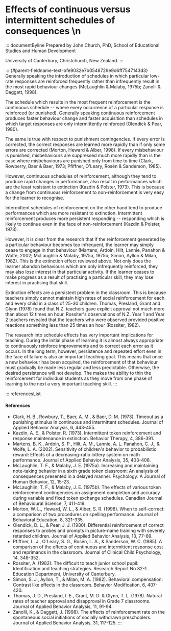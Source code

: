 # Effects of continuous versus intermittent schedules of consequences \n

::: documentByline
Prepared by John Church, PhD, School of Educational Studies and Human
Development

University of Canterbury, Christchurch, New Zealand.
:::

::: {#parent-fieldname-text-bfe9032e7b0548729e9d6ff7547143d3}
Generally speaking the introduction of schedules in which particular
low-rate responses are reinforced frequently rather than infrequently
result in the most rapid behaviour changes (McLaughlin & Malaby, 1975b;
Zanolli & Daggett, 1998).

The schedule which results in the most frequent reinforcement is the
continuous schedule -- where every occurrence of a particular response
is reinforced (or punished). Generally speaking continuous reinforcement
produces faster behaviour change and faster acquisition than schedules
in which target responses are only intermittently reinforced (Olendick &
Pear, 1980).

The same is true with respect to punishment contingencies. If every
error is corrected, the correct responses are learned more rapidly than
if only some errors are corrected (Morton, Heward & Alber, 1998). If
every misbehaviour is punished, misbehaviours are suppressed much more
rapidly than is the case where misbehaviours are punished only from time
to time (Clark, Rowberry, Baer & Baer, 1973; Pfiffner, O'Leary, Rosén &
Sanderson, 1985).

However, continuous schedules of reinforcement, although they tend to
produce rapid changes in performance, also result in performances which
are the least resistant to extinction (Kazdin & Polster, 1973). This is
because a change from continuous reinforcement to non-reinforcement is
very easy for the learner to recognise.

Intermittent schedules of reinforcement on the other hand tend to
produce performances which are more resistant to extinction.
Intermittent reinforcement produces more persistent responding --
responding which is likely to continue even in the face of
non-reinforcement (Kazdin & Polster, 1973).

However, it is clear from the research that if the reinforcement
generated by a particular behaviour becomes too infrequent, the learner
may simply cease to engage in that behaviour (Martens, Ardoin, Hilt,
Lannie, Panahon & Wolfe, 2002; McLaughlin & Malaby, 1975a, 1975b; Simon,
Ayllon & Milan, 1982). This is the extinction effect reviewed above. Not
only does the learner abandon behaviours which are only infrequently
reinforced, they may also lose interest in that particular activity. If
the learner ceases to make progress as a result of practising a
particular skill, they may lose interest in practising that skill.

Extinction effects are a persistent problem in the classroom. This is
because teachers simply cannot maintain high rates of social
reinforcement for each and every child in a class of 25-30 children.
Thomas, Presland, Grant and Glynn (1978) found that N.Z. teachers gave
explicit approval not much more than about 12 times an hour. Rossiter\'s
observations of N.Z. Year 1 and Year 2 teachers revealed that the
teachers who were observed provided positive reactions something less
than 25 times an hour (Rossiter, 1982).

The research into schedule effects has very important implications for
teaching. During the initial phase of learning it is almost always
appropriate to continuously reinforce improvements and to correct each
error as it occurs. In the long term, however, persistence and repeated
effort even in the face of failure is also an important teaching goal.
This means that once a new behaviour has been acquired, the
reinforcement of that behaviour must gradually be made less regular and
less predictable. Otherwise, the desired persistence will not develop.
The makes the ability to thin the reinforcement for individual students
as they move from one phase of learning to the next a very important
teaching skill.
:::

::: referencesList
#### References

-   Clark, H. B., Rowbury, T., Baer, A. M., & Baer, D. M. (1973).
    Timeout as a punishing stimulus in continuous and intermittent
    schedules. Journal of Applied Behavior Analysis, 6, 443-455.
-   Kazdin, A. E., & Polster, R. (1973). Intermittent token
    reinforcement and response maintenance in extinction. Behavior
    Therapy, 4, 386-391.
-   Martens, B. K., Ardoin, S. P., Hilt, A. M., Lannie, A. L.
    Panahon, C. J., & Wolfe, L. A. (2002). Sensitivity of children's
    behavior to probabilistic reward: Effects of a decreasing-ratio
    lottery system on math performance. Journal of Applied Behavior
    Analysis, 35, 403-406.
-   McLaughlin, T. F., & Malaby, J. E. (1975a). Increasing and
    maintaining note-taking behavior in a sixth grade token classroom:
    An analysis of consequences presented in a delayed manner.
    Psychology: A Journal of Human Behavior, 12, 15-23.
-   McLaughlin, T. F., & Malaby, J. E. (1975b). The effects of various
    token reinforcement contingencies on assignment completion and
    accuracy during variable and fixed token exchange schedules.
    Canadian Journal of Behavioural Science, 7, 411-419.
-   Morton, W. L., Heward, W. L., & Alber, S. R. (1998). When to
    self-correct: a comparison of two procedures on spelling
    performance. Journal of Behavioral Education, 8, 321-335.
-   Olendick, D. L., & Pear, J. J. (1980). Differential reinforcement of
    correct responses to probes and prompts in picture-name training
    with severely retarded children. Journal of Applied Behavior
    Analysis, 13, 77-89.
-   Pfiffner, L. J., O\'Leary, S. G., Rosén, L. A., & Sanderson, W. C.
    (1985). A comparison of the effects of continuous and intermittent
    response cost and reprimands in the classroom. Journal of Clinical
    Child Psychology, 14, 348-352.
-   Rossiter, A. (1982). The difficult to teach junior school pupil:
    Identification and teaching strategies. Research Report No 82-1.
    Education Department, University of Canterbury.
-   Simon, S. J., Ayllon, T., & Milan, M. A. (1982). Behavioral
    compensation: Contrast like effects in the classroom. Behavior
    Modification, 6, 407-420.
-   Thomas, J. D., Presland, I. E., Grant, M. D. & Glynn, T. L. (1978).
    Natural rates of teacher approval and disapproval in Grade 7
    classrooms. Journal of Applied Behavior Analysis, 11, 91-94.
-   Zanolli, K., & Daggett, J. (1998). The effects of reinforcement rate
    on the spontaneous social initiations of socially withdrawn
    preschoolers. Journal of Applied Behavior Analysis, 31, 117-125.
:::
